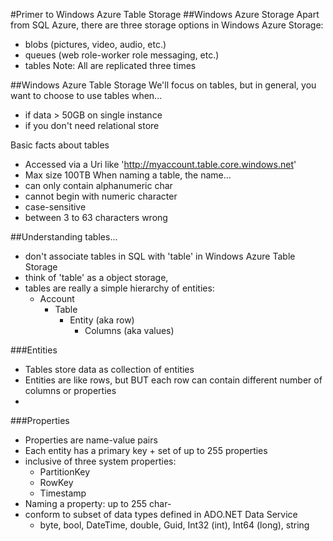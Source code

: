 #Primer to Windows Azure Table Storage
##Windows Azure Storage
Apart from SQL Azure, there are three storage options in Windows Azure Storage:
- blobs (pictures, video, audio, etc.)
- queues (web role-worker role messaging, etc.)
- tables
Note: All are replicated three times

##Windows Azure Table Storage
We'll focus on tables, but in general, you want to choose to use tables when...
- if data > 50GB on single instance
- if you don't need relational store

Basic facts about tables
- Accessed via a Uri like 'http://myaccount.table.core.windows.net'
- Max size 100TB
When naming a table, the name...
- can only contain alphanumeric char
- cannot begin with numeric character
- case-sensitive
- between 3 to 63 characters wrong


##Understanding tables...
- don't associate tables in SQL with 'table' in Windows Azure Table Storage
- think of 'table' as a object storage,
- tables are really a simple hierarchy of entities:
	- Account
		- Table
			- Entity (aka row)
				- Columns (aka values)

###Entities
- Tables store data as collection of entities
- Entities are like rows, but BUT each row can contain different number of columns or properties
- 

###Properties
- Properties are name-value pairs
- Each entity has a primary key + set of up to 255 properties
- inclusive of three system properties:
	- PartitionKey
	- RowKey
	- Timestamp
- Naming a property: up to 255 char- 
- conform to subset of data types defined in ADO.NET Data Service
	- byte, bool, DateTime, double, Guid, Int32 (int), Int64 (long), string